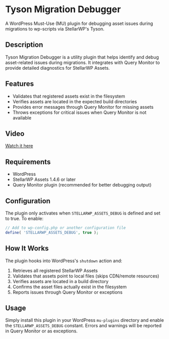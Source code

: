 # Tyson Migration Debugger

A WordPress Must-Use (MU) plugin for debugging asset issues during migrations to wp-scripts via StellarWP's Tyson.

## Description

Tyson Migration Debugger is a utility plugin that helps identify and debug asset-related issues during migrations. It integrates with Query Monitor to provide detailed diagnostics for StellarWP Assets.

## Features

- Validates that registered assets exist in the filesystem
- Verifies assets are located in the expected build directories
- Provides error messages through Query Monitor for missing assets
- Throws exceptions for critical issues when Query Monitor is not available

## Video

[Watch it here](https://www.loom.com/share/03968c5eb4944508ad59a00f5ba99653)

## Requirements

- WordPress
- StellarWP Assets 1.4.6 or later
- Query Monitor plugin (recommended for better debugging output)

## Configuration

The plugin only activates when `STELLARWP_ASSETS_DEBUG` is defined and set to true. To enable:

```php
// Add to wp-config.php or another configuration file
define( 'STELLARWP_ASSETS_DEBUG', true );
```

## How It Works

The plugin hooks into WordPress's `shutdown` action and:

1. Retrieves all registered StellarWP Assets
2. Validates that assets point to local files (skips CDN/remote resources)
3. Verifies assets are located in a build directory
4. Confirms the asset files actually exist in the filesystem
5. Reports issues through Query Monitor or exceptions

## Usage

Simply install this plugin in your WordPress `mu-plugins` directory and enable the `STELLARWP_ASSETS_DEBUG` constant. Errors and warnings will be reported in Query Monitor or as exceptions.
